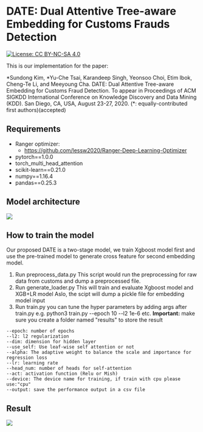 # DATE: Dual Attentive Tree-aware Embedding for Customs Frauds Detection
[![License: CC BY-NC-SA 4.0](https://img.shields.io/badge/License-CC%20BY--NC--SA%204.0-lightgrey.svg)](https://creativecommons.org/licenses/by-nc-sa/4.0/)

This is our implementation for the paper:

\*Sundong Kim, \*Yu-Che Tsai, Karandeep Singh, Yeonsoo Choi, Etim Ibok, Cheng-Te Li, and Meeyoung Cha. DATE: Dual Attentive Tree-aware Embedding for Customs Fraud Detection. To appear in Proceedings of ACM SIGKDD International Conference on Knowledge Discovery and Data Mining (KDD). San Diego, CA, USA, August 23-27, 2020. (\*: equally-contributed first authors)(accepted)

## Requirements
* Ranger optimizer:
    * https://github.com/lessw2020/Ranger-Deep-Learning-Optimizer
* pytorch==1.0.0
* torch_multi_head_attention
* scikit-learn==0.21.0
* numpy==1.16.4
* pandas==0.25.3 

## Model architecture
![](https://i.imgur.com/0BmFe7K.jpg)


## How to train the model
Our proposed DATE is a two-stage model, we train Xgboost model first and use the pre-trained model to generate cross feature for second embedding model.

1. Run preprocess_data.py 
This script would run the preprocessing for raw data from customs and dump a preprocessed file.
2. Run generate_loader.py
This will train and evaluate Xgboost model and XGB+LR model
Aslo, the scipt will dump a pickle file for embedding model input
3. Run train.py
you can tune the hyper parameters by adding args after train.py
e.g. python3 train.py --epoch 10 --l2 1e-6 etc.
**Important:** make sure you create a folder named "results" to store the result
```
--epoch: number of epochs
--l2: l2 regularization 
--dim: dimension for hidden layer
--use_self: Use leaf-wise self attention or not 
--alpha: The adaptive weight to balance the scale and importance for regression loss
--lr: learning rate
--head_num: number of heads for self-attention
--act: activation function (Relu or Mish)
--device: The device name for training, if train with cpu please use:"cpu" 
--output: save the performance output in a csv file
```

## Result
![](https://i.imgur.com/20EwrQQ.png)
